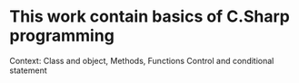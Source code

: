 # This work contain basics of C.Sharp programming
Context:
Class and object,
Methods,
Functions
Control and conditional statement
